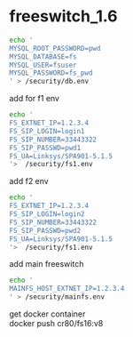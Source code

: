 # freeswitch_1.6

``` bash 
echo '
MYSQL_ROOT_PASSWORD=pwd
MYSQL_DATABASE=fs
MYSQL_USER=fsuser
MYSQL_PASSWORD=fs_pwd
' > /security/db.env
```


add for f1 env


``` bash  
echo '
FS_EXTNET_IP=1.2.3.4
FS_SIP_LOGIN=login1
FS_SIP_NUMBER=33443322
FS_SIP_PASSWD=pwd1
FS_UA=Linksys/SPA901-5.1.5
'>  /security/fs1.env
```
add f2 env

``` bash  
echo '
FS_EXTNET_IP=1.2.3.4
FS_SIP_LOGIN=login2
FS_SIP_NUMBER=33443322
FS_SIP_PASSWD=pwd2
FS_UA=Linksys/SPA901-5.1.5
'>  /security/fs1.env
```

add main freeswitch
``` bash  
echo '
MAINFS_HOST_EXTNET_IP=1.2.3.4
' > /security/mainfs.env
```

get  docker container  
docker push cr80/fs16:v8
